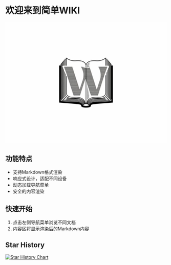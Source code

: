 # 欢迎来到简单WIKI
![alt text](assets/logo.webp)

## 功能特点

- 支持Markdown格式渲染
- 响应式设计，适配不同设备
- 动态加载导航菜单
- 安全的内容渲染

## 快速开始

1. 点击左侧导航菜单浏览不同文档
2. 内容区将显示渲染后的Markdown内容

## Star History

[![Star History Chart](https://api.star-history.com/svg?repos=SnowBall-Bqiu/easywiki&type=Date)](https://www.star-history.com/#SnowBall-Bqiu/easywiki&Date)